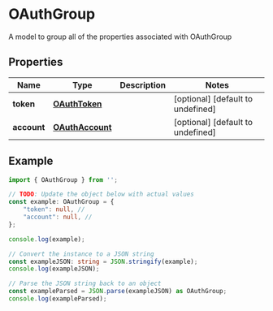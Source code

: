 
# OAuthGroup

A model to group all of the properties associated with OAuthGroup

## Properties

Name | Type | Description | Notes
------------ | ------------- | ------------- | -------------
**token** | [**OAuthToken**](OAuthToken) |  | [optional] [default to undefined]
**account** | [**OAuthAccount**](OAuthAccount) |  | [optional] [default to undefined]

## Example

```typescript
import { OAuthGroup } from '';

// TODO: Update the object below with actual values
const example: OAuthGroup = {
    "token": null, // 
    "account": null, // 
};

console.log(example);

// Convert the instance to a JSON string
const exampleJSON: string = JSON.stringify(example);
console.log(exampleJSON);

// Parse the JSON string back to an object
const exampleParsed = JSON.parse(exampleJSON) as OAuthGroup;
console.log(exampleParsed);
```




